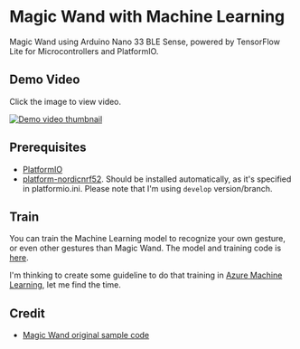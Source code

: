 # Magic Wand with Machine Learning

Magic Wand using Arduino Nano 33 BLE Sense, powered by TensorFlow Lite for Microcontrollers and PlatformIO.

## Demo Video

Click the image to view video.

[![Demo video thumbnail](http://i3.ytimg.com/vi/Lfv3WJnYhX0/hqdefault.jpg)](https://www.youtube.com/watch?v=Lfv3WJnYhX0)

## Prerequisites

* [PlatformIO](http://platformio.org/)
* [platform-nordicnrf52](https://github.com/platformio/platform-nordicnrf52). Should be installed automatically, as it's specified in platformio.ini. Please note that I'm using `develop` version/branch.

## Train
You can train the Machine Learning model to recognize your own gesture, or even other gestures than Magic Wand. The model and  training code is [here](https://github.com/tensorflow/tensorflow/tree/master/tensorflow/lite/micro/examples/magic_wand/train).

I'm thinking to create some guideline to do that training in [Azure Machine Learning](https://azure.microsoft.com/en-us/services/machine-learning/), let me find the time.

## Credit

* [Magic Wand original sample code](https://github.com/tensorflow/tensorflow/tree/master/tensorflow/lite/micro/examples/magic_wand)
